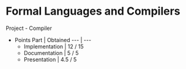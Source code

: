 # Formal Languages and Compilers

Project - Compiler
- Points
    Part  | Obtained
    ---  | ---
    - Implementation | 12 / 15
    - Documentation  | 5 / 5
    - Presentation   | 4.5 / 5
